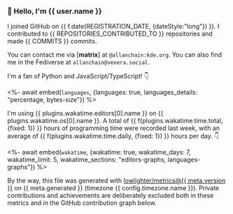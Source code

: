 ### 👋 Hello, I'm {{ user.name }}

I joined GitHub on {{ f.date(REGISTRATION_DATE, {dateStyle:"long"}) }}.
I contributed to {{ REPOSITORIES_CONTRIBUTED_TO }} repositories and made {{ COMMITS }} commits.

You can contact me via $\left[\mathbf{matrix}\right]$ at `@allanchain:kde.org`. You can also find me in the Fediverse at `allanchain@venera.social`.

I'm a fan of Python and JavaScript/TypeScript! 👇

<%- await embed(`languages`, {languages: true, languages_details: "percentage, bytes-size"}) %>

I'm using {{ plugins.wakatime.editors[0].name }} on {{ plugins.wakatime.os[0].name }}.
A total of {{ f(plugins.wakatime.time.total, {fixed: 1}) }} hours of programming time were recorded last week,
with an average of {{ f(plugins.wakatime.time.daily, {fixed: 1}) }} hours per day. 👇

<%- await embed(`wakatime`, {wakatime: true, wakatime_days: 7, wakatime_limit: 5, wakatime_sections: "editors-graphs, languages-graphs"}) %>

By the way, this file was generated with
[lowlighter/metrics@{{ meta.version }}](https://github.com/lowlighter/metrics)
on {{ meta.generated }} (timezone {{ config.timezone.name }}).
Private contributions and achievements are deliberately excluded both in these metrics and in the GitHub contribution graph below.
